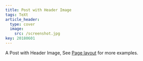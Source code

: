 ```yaml
---
title: Post with Header Image
tags: TeXt
article_header:
  type: cover
  image:
    src: /screenshot.jpg
key: 20180601
---
```


A Post with Header Image, See [Page layout](https://tianqi.name/jekyll-TeXt-theme/samples.html#page-layout) for more examples.

<!--more-->